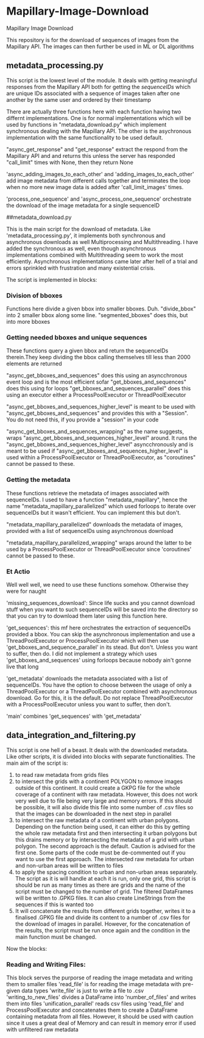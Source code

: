 # Mapillary-Image-Download
Mapillary Image Download

This repository is for the download of sequences of images from the Mapillary API.
The images can then further be used in ML or DL algorithms

## metadata_processing.py

This script is the lowest level of the module. It deals with getting meaningful responses from the Mapillary API both
for getting the $sequenceIDs$ which are unique IDs associated with a sequence of images taken after one another by the same user and ordered by their timestamp

There are actually three functions here with each function having two differnt implementations. One is for normal implementations which will be used by functions in "metadata_download.py"
which implement synchronous dealing with the Mapillary API. The other is the asychronous implementation with the same functionality to be used default. 

"async_get_response" and "get_response" extract the respond from the Mapillary API and and returns this unless the server has responded  "call_limit" times with None, then they return None

'async_adding_images_to_each_other' and 'adding_images_to_each_other' add image metadata from different calls together and terminates the loop when no more new image data is added after 'call_limit_images' times.

 'process_one_sequence' and 'async_process_one_sequence' orchestrate the download of the image metadata for a single sequenceID

##metadata_download.py

This is the main script for the download of metadata. Like 'metadata_processing.py', it implements both synchronous and asynchronous downloads as well Multiprocessing and Multithreading.
I have added the synchronous as well, even though asynchronous implementations combined with Multithreading seem to work the most efficiently. Asynchronous implementations came later
after hell of a trial and errors sprinkled with frustration and many existential crisis. 

The script is implemented in blocks: 

### Division of bboxes
   Functions here divide a given bbox into smaller bboxes. Duh. "divide_bbox" into 2 smaller bbox along some line. "segmented_bboxes" does this, but into more bboxes

### Getting needed bboxes and unique sequences

   These functions query a given bbox and return the sequenceIDs therein.They keep dividing the bbox calling themselves till less than 2000 elements are returned
   
   "async_get_bboxes_and_sequences" does this using an asyncchronous event loop and is the most efficient sofar
   "get_bboxes_and_sequences" does this using for loops
   "get_bboxes_and_sequences_parallel" does this using an executor either a ProcessPoolExecutor or ThreadPoolExecutor
   
   "async_get_bboxes_and_sequences_higher_level" is meant to be used with "async_get_bboxes_and_sequences" and provides this with a "Session". You do not need this, if you provide a "session" in your code
   
   "async_get_bboxes_and_sequences_wrapping" as the name suggests, wraps "async_get_bboxes_and_sequences_higher_level" around. It runs the "async_get_bboxes_and_sequences_higher_level" asyncchronously and is meant to be used  if "async_get_bboxes_and_sequences_higher_level" is used within a ProcessPoolExecutor or ThreadPoolExecutor, as "coroutines" cannot be passed to these.

### Getting the metadata
 These functions retrieve the metadata of images associated with sequenceIDs. I used to have a function "metadata_mapillary", hence the name "metadata_mapillary_parallelized" which used forloops to 
 iterate over sequenceIDs but it wasn't efficient. You can implement this but don't.
    
 "metadata_mapillary_parallelized" downloads the metadata of images, provided with a list of sequenceIDs using asynchronous download
    
 "metadata_mapillary_parallelized_wrapping" wraps around the latter to be used by a ProcessPoolExecutor or ThreadPoolExecutor since 'coroutines' cannot be passed to these.

### Et Actio
   Well well well, we need to use these functions somehow. Otherwise they were for naught

   'missing_sequences_download':  Since life sucks and you cannot download stuff when you want to such sequenceIDs will be saved into the directory so that you can try to download them later using this function here.
   
   'get_sequences': this mf here orchestrates the extraction of sequenceIDs provided a bbox. You can skip the asynchronous implementation and use a ThreadPoolExecutor or ProcessPoolExecutor which will then use 'get_bboxes_and_sequence_parallel' in its stead. But don't. Unless you want to suffer, then do. I did not implement a strategy which uses 'get_bboxes_and_sequences' using forloops because nobody ain't gonne live that long
   
   'get_metadata' downloads the metadata associated with a list of sequenceIDs. You have the option to choose between the usage of only a ThreadPoolExecutor or a ThreadPoolExecutor combined with asynchronous download. Go for this, it is the default. Do not replace ThreadPoolExecutor with a ProcessPoolExecutor unless you want to suffer, then don't.
   
   'main' combines 'get_sequences' with 'get_metadata'

## data_integration_and_filtering.py

This script is one hell of a beast. It deals with the downloaded metadata. Like other scripts, it is divided into blocks with separate functionalities. The main aim of the script is:

1) to read raw metadata from grids files
2) to intersect the grids with a continent POLYGON to remove images outside of this continent. It could create a GKPG file for the whole coverage of a continent with raw metadata. However, this does not work very well due to file being very large and memory errors. If this should be possible, it will also divide this file into some number of .csv files so that the images can be downloaded in the next step in parallel
3) to intersect the raw metadata of a continent with urban polygons. Depending on the function being used, it can either do this by getting the whole raw metadata first and then intersecting it urban polygons but this drains memory or by intersecting the metadata of a grid with urban polygon. The second approach is the default. Caution is advised for the first one. Some parts of the code must be de-commented out if you want to use the first approach. The intersected raw metadata for urban and non-urban areas will be written to files
4) to apply the spacing condition to urban and non-urban areas separately. The script as it is will handle at each it is run, only one grid, this script is should be run as many times as there are grids and the name of the script must be changed to the number of grid. The filtered DataFrames will be written to .GPKG files. It can also create LineStrings from the sequences if this is wanted too
5) It will concatenate the results from different grids together, writes it to a finalised .GPKG file and divide its content to a number of .csv files for the download of images in parallel. However, for the concatenation of the results, the script must be run once again and the condition in the main function must be changed.

Now the blocks:
### Reading and Writing Files: 
This block serves the purporse of reading the image metadata and writing them to smaller files
'read_file' is for reading the image metadata with pre-given data types
'write_file' is just to write a file to .csv
'writing_to_new_files' divides a DataFrame into 'number_of_files' and writes them into files
'unification_parallel' reads csv files using 'read_file' and ProcessPoolExecutor and concatenates them to create
a DataFrame containing metadata from all files. However, it should be used with caution since it uses a great deal of
Memory and can result in memory error if used with unfiltered raw metadata
   
